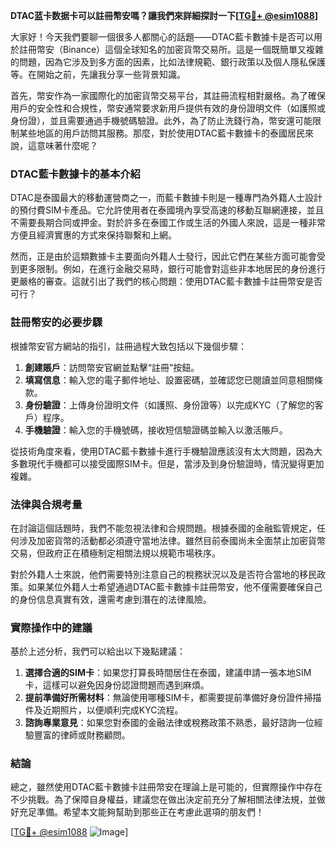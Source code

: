 **DTAC蓝卡数据卡可以註冊幣安嗎？讓我們來詳細探討一下[[TG💪+ @esim1088](https://t.me/s/esim1088)]**

大家好！今天我們要聊一個很多人都關心的話題——DTAC藍卡數據卡是否可以用於註冊幣安（Binance）這個全球知名的加密貨幣交易所。這是一個既簡單又複雜的問題，因為它涉及到多方面的因素，比如法律規範、銀行政策以及個人隱私保護等。在開始之前，先讓我分享一些背景知識。

首先，幣安作為一家國際化的加密貨幣交易平台，其註冊流程相對嚴格。為了確保用戶的安全性和合規性，幣安通常要求新用戶提供有效的身份證明文件（如護照或身份證），並且需要通過手機號碼驗證。此外，為了防止洗錢行為，幣安還可能限制某些地區的用戶訪問其服務。那麼，對於使用DTAC藍卡數據卡的泰國居民來說，這意味著什麼呢？

### DTAC藍卡數據卡的基本介紹

DTAC是泰國最大的移動運營商之一，而藍卡數據卡則是一種專門為外籍人士設計的預付費SIM卡產品。它允許使用者在泰國境內享受高速的移動互聯網連接，並且不需要長期合同或押金。對於許多在泰國工作或生活的外國人來說，這是一種非常方便且經濟實惠的方式來保持聯繫和上網。

然而，正是由於這類數據卡主要面向外籍人士發行，因此它們在某些方面可能會受到更多限制。例如，在進行金融交易時，銀行可能會對這些非本地居民的身份進行更嚴格的審查。這就引出了我們的核心問題：使用DTAC藍卡數據卡註冊幣安是否可行？

### 註冊幣安的必要步驟

根據幣安官方網站的指引，註冊過程大致包括以下幾個步驟：

1. **創建賬戶**：訪問幣安官網並點擊“註冊”按鈕。
2. **填寫信息**：輸入您的電子郵件地址、設置密碼，並確認您已閱讀並同意相關條款。
3. **身份驗證**：上傳身份證明文件（如護照、身份證等）以完成KYC（了解您的客戶）程序。
4. **手機驗證**：輸入您的手機號碼，接收短信驗證碼並輸入以激活賬戶。

從技術角度來看，使用DTAC藍卡數據卡進行手機驗證應該沒有太大問題，因為大多數現代手機都可以接受國際SIM卡。但是，當涉及到身份驗證時，情況變得更加複雜。

### 法律與合規考量

在討論這個話題時，我們不能忽視法律和合規問題。根據泰國的金融監管規定，任何涉及加密貨幣的活動都必須遵守當地法律。雖然目前泰國尚未全面禁止加密貨幣交易，但政府正在積極制定相關法規以規範市場秩序。

對於外籍人士來說，他們需要特別注意自己的稅務狀況以及是否符合當地的移民政策。如果某位外籍人士希望通過DTAC藍卡數據卡註冊幣安，他不僅需要確保自己的身份信息真實有效，還需考慮到潛在的法律風險。

### 實際操作中的建議

基於上述分析，我們可以給出以下幾點建議：

1. **選擇合適的SIM卡**：如果您打算長時間居住在泰國，建議申請一張本地SIM卡，這樣可以避免因身份認證問題而遇到麻煩。
2. **提前準備好所需材料**：無論使用哪種SIM卡，都需要提前準備好身份證件掃描件及近期照片，以便順利完成KYC流程。
3. **諮詢專業意見**：如果您對泰國的金融法律或稅務政策不熟悉，最好諮詢一位經驗豐富的律師或財務顧問。

### 結論

總之，雖然使用DTAC藍卡數據卡註冊幣安在理論上是可能的，但實際操作中存在不少挑戰。為了保障自身權益，建議您在做出決定前充分了解相關法律法規，並做好充足準備。希望本文能夠幫助到那些正在考慮此選項的朋友們！

[[TG💪+ @esim1088](https://t.me/s/esim1088) ![Image](https://i.postimg.cc/4NQfJmqS/Snipaste-2025-05-13-00-14-12.png)]